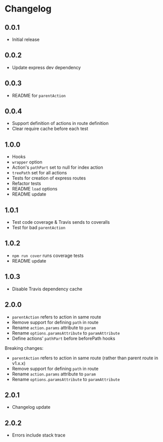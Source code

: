 # Changelog

## 0.0.1

* Initial release

## 0.0.2

* Update express dev dependency

## 0.0.3

* README for `parentAction`

## 0.0.4

* Support definition of actions in route definition
* Clear require cache before each test

## 1.0.0

* Hooks
* `wrapper` option
* Action's `pathPart` set to null for index action
* `treePath` set for all actions
* Tests for creation of express routes
* Refactor tests
* README `load` options
* README update

## 1.0.1

* Test code coverage & Travis sends to coveralls
* Test for bad `parentAction`

## 1.0.2

* `npm run cover` runs coverage tests
* README update

## 1.0.3

* Disable Travis dependency cache

## 2.0.0

* `parentAction` refers to action in same route
* Remove support for defining `path` in route
* Rename `action.params` attribute to `param`
* Rename `options.paramsAttribute` to `paramAttribute`
* Define actions' `pathPart` before beforePath hooks

Breaking changes:

* `parentAction` refers to action in same route (rather than parent route in v1.x.x)
* Remove support for defining `path` in route
* Rename `action.params` attribute to `param`
* Rename `options.paramsAttribute` to `paramAttribute`

## 2.0.1

* Changelog update

## 2.0.2

* Errors include stack trace
